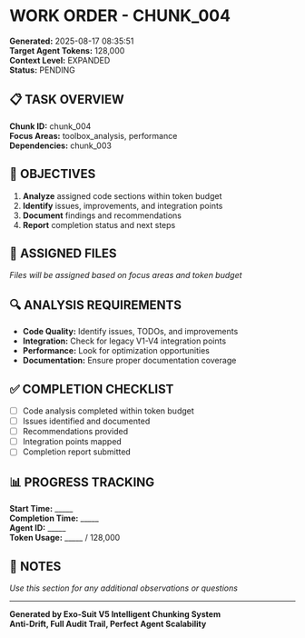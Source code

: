 # WORK ORDER - CHUNK_004

**Generated:** 2025-08-17 08:35:51  
**Target Agent Tokens:** 128,000  
**Context Level:** EXPANDED  
**Status:** PENDING

## 📋 TASK OVERVIEW

**Chunk ID:** chunk_004  
**Focus Areas:** toolbox_analysis, performance  
**Dependencies:** chunk_003

## 🎯 OBJECTIVES

1. **Analyze** assigned code sections within token budget
2. **Identify** issues, improvements, and integration points
3. **Document** findings and recommendations
4. **Report** completion status and next steps

## 📁 ASSIGNED FILES

*Files will be assigned based on focus areas and token budget*

## 🔍 ANALYSIS REQUIREMENTS

- **Code Quality:** Identify issues, TODOs, and improvements
- **Integration:** Check for legacy V1-V4 integration points
- **Performance:** Look for optimization opportunities
- **Documentation:** Ensure proper documentation coverage

## ✅ COMPLETION CHECKLIST

- [ ] Code analysis completed within token budget
- [ ] Issues identified and documented
- [ ] Recommendations provided
- [ ] Integration points mapped
- [ ] Completion report submitted

## 📊 PROGRESS TRACKING

**Start Time:** _____  
**Completion Time:** _____  
**Agent ID:** _____  
**Token Usage:** _____ / 128,000

## 📝 NOTES

*Use this section for any additional observations or questions*

---

**Generated by Exo-Suit V5 Intelligent Chunking System**  
**Anti-Drift, Full Audit Trail, Perfect Agent Scalability**
